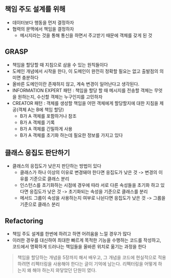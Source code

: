 ## 책임 주도 설계를 위해
- 데이터보다 행동을 먼저 결정하자
- 협력의 문맥에서 책임을 결정하자
    - 메시지라는 것을 통해 통신을 하면서 주고받기 때문에 객체를 갖게 된 것

## GRASP
- 책임을 할당할 때 지침으로 삼을 수 있는 원칙들이다
- 도메인 개념에서 시작을 한다, 이 도메인이 완전히 정확할 필요는 없고 출발점의 의미면 충분하다
- 올바른 도메인이란 존재하지 않고, 계속 변경이 일어난다고 생각된다.
- INFORMATION EXPERT 패턴 : 책임을 할당 할 때 메시지를 전송할 객체는 무엇을 원하는지, 수신할 객체는 누구인지를 고민하자
- CREATOR 패턴 : 객체를 생성할 책임을 어떤 객체에게 할당할지에 대한 지침을 제공(객체 A는 B에 책임 할당)
    - B가 A 객체를 포함하거나 참조
    - B가 A 객체를 기록
    - B가 A 객체를 긴밀하게 사용
    - B가 A 객체를 초기화 하는데 필요한 정보를 가지고 있다

## 클래스 응집도 판단하기
- 클래스의 응집도가 낮은지 판단하는 방법이 있다
    - 클래스가 하나 이상의 이유로 변경돼야 한다면 응집도가 낮은 것 -> 변경의 이유를 기준으로 클래스 분리
    - 인스턴스를 초기화하는 시점에 경우에 따라 서로 다른 속성들을 초기화 하고 있다면 응집도가 낮은 것 -> 초기화되는 속성을 기준으로 클래스를 분리
    - 메서드 그룹이 속성을 사용하는지 여부로 나뉜다면 응집도가 낮은 것 -> 그룹을 기준으로 클래스 분리

## Refactoring
- 책임 주도 설계를 한번에 하려고 하면 어려움을 느낄 경우가 많다
- 이러한 경우를 대신하여 최대한 빠르게 목적한 기능을 수행하는 코드를 작성하고, 코드에서 명확하게 드러나는 책임들을 올바른 위치로 옮기는 과정을 한다

> 책임을 할당하는 개념을 5장까지 해서 배우고, 그 개념을 코드에 현실적으로 적용하려면 리펙터링을 사용해야 한다는 글이 기억에 남는다. 리펙터링을 어떻게 하는지 왜 해야 하는지 와닿았던 단원이 였다.